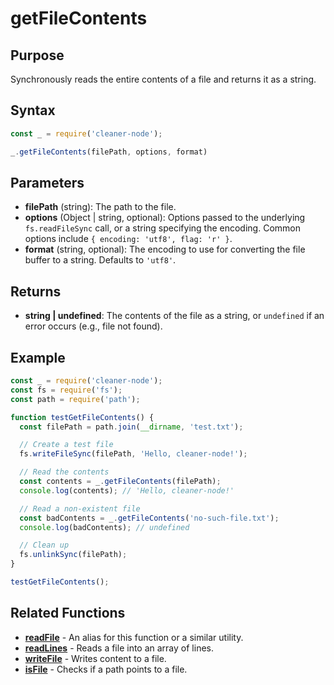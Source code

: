 # getFileContents

## Purpose
Synchronously reads the entire contents of a file and returns it as a string.

## Syntax
```javascript
const _ = require('cleaner-node');

_.getFileContents(filePath, options, format)
```

## Parameters
- **filePath** (string): The path to the file.
- **options** (Object | string, optional): Options passed to the underlying `fs.readFileSync` call, or a string specifying the encoding. Common options include `{ encoding: 'utf8', flag: 'r' }`.
- **format** (string, optional): The encoding to use for converting the file buffer to a string. Defaults to `'utf8'`.

## Returns
- **string | undefined**: The contents of the file as a string, or `undefined` if an error occurs (e.g., file not found).

## Example
```javascript
const _ = require('cleaner-node');
const fs = require('fs');
const path = require('path');

function testGetFileContents() {
  const filePath = path.join(__dirname, 'test.txt');

  // Create a test file
  fs.writeFileSync(filePath, 'Hello, cleaner-node!');

  // Read the contents
  const contents = _.getFileContents(filePath);
  console.log(contents); // 'Hello, cleaner-node!'

  // Read a non-existent file
  const badContents = _.getFileContents('no-such-file.txt');
  console.log(badContents); // undefined

  // Clean up
  fs.unlinkSync(filePath);
}

testGetFileContents();
```

## Related Functions
- **[readFile](./read-file.md)** - An alias for this function or a similar utility.
- **[readLines](./read-lines.md)** - Reads a file into an array of lines.
- **[writeFile](./write-file.md)** - Writes content to a file.
- **[isFile](./is-file.md)** - Checks if a path points to a file. 